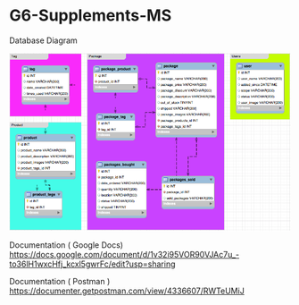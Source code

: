 # G6-Supplements-MS

Database Diagram

![diagram](resources/git/diagram.png)

Documentation ( Google Docs)
https://docs.google.com/document/d/1v32i95VOR90VJAc7u_-to36lH1wxcHfj_kcxl5gwrFc/edit?usp=sharing

Documentation ( Postman )
https://documenter.getpostman.com/view/4336607/RWTeUMiJ


